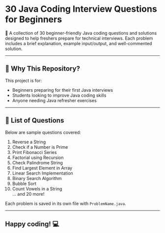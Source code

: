 # 30 Java Coding Interview Questions for Beginners

🚀 A collection of 30 beginner-friendly Java coding questions and solutions designed to help freshers prepare for technical interviews. Each problem includes a brief explanation, example input/output, and well-commented solution.

---

## 🧠 Why This Repository?

This project is for:
- Beginners preparing for their first Java interviews
- Students looking to improve Java coding skills
- Anyone needing Java refresher exercises

---


## 📝 List of Questions

Below are sample questions covered:

1. Reverse a String  
2. Check if a Number is Prime  
3. Print Fibonacci Series  
4. Factorial using Recursion  
5. Check Palindrome String  
6. Find Largest Element in Array  
7. Linear Search Implementation  
8. Binary Search Algorithm  
9. Bubble Sort  
10. Count Vowels in a String  
... and 20 more!

Each problem is saved in its own file with `ProblemName.java`.

---

## Happy coding! 💻

